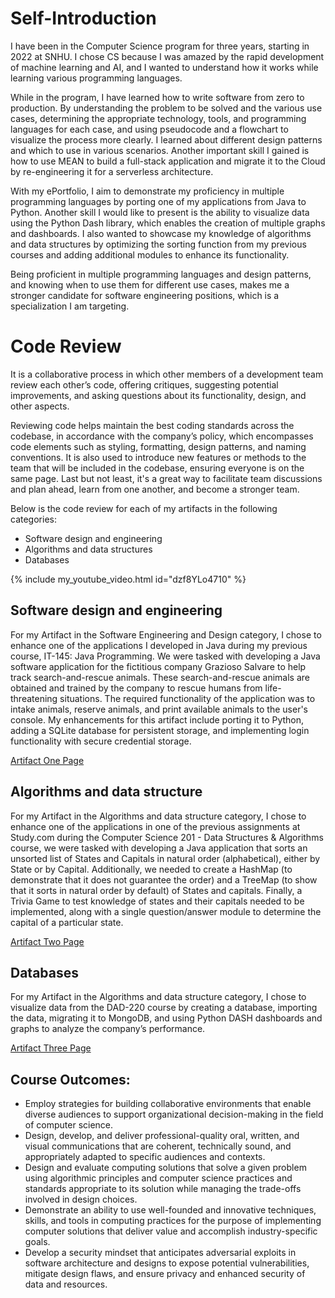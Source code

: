 # Self-Introduction

I have been in the Computer Science program for three years, starting in 2022 at SNHU. I chose CS because I was amazed by the rapid development of machine learning and AI, and I wanted to understand how it works while learning various programming languages.

While in the program, I have learned how to write software from zero to production. By understanding the problem to be solved and the various use cases, determining the appropriate technology, tools, and programming languages for each case, and using pseudocode and a flowchart to visualize the process more clearly.  I learned about different design patterns and which to use in various scenarios.  Another important skill I gained is how to use MEAN to build a full-stack application and migrate it to the Cloud by re-engineering it for a serverless architecture. 

With my ePortfolio, I aim to demonstrate my proficiency in multiple programming languages by porting one of my applications from Java to Python. Another skill I would like to present is the ability to visualize data using the Python Dash library, which enables the creation of multiple graphs and dashboards. I also wanted to showcase my knowledge of algorithms and data structures by optimizing the sorting function from my previous courses and adding additional modules to enhance its functionality.

Being proficient in multiple programming languages and design patterns, and knowing when to use them for different use cases, makes me a stronger candidate for software engineering positions, which is a specialization I am targeting.

# Code Review

It is a collaborative process in which other members of a development team review each other’s code, offering critiques, suggesting potential improvements, and asking questions about its functionality, design, and other aspects.

Reviewing code helps maintain the best coding standards across the codebase, in accordance with the company’s policy, which encompasses code elements such as styling, formatting, design patterns, and naming conventions. It is also used to introduce new features or methods to the team that will be included in the codebase, ensuring everyone is on the same page. Last but not least, it's a great way to facilitate team discussions and plan ahead, learn from one another, and become a stronger team. 

Below is the code review for each of my artifacts in the following categories:
+	Software design and engineering 
+	Algorithms and data structures 
+	Databases

{% include my_youtube_video.html id="dzf8YLo4710" %}

## Software design and engineering
For my Artifact in the Software Engineering and Design category, I chose to enhance one of the applications I developed in Java during my previous course, IT-145: Java Programming. We were tasked with developing a Java software application for the fictitious company Grazioso Salvare to help track search-and-rescue animals. These search-and-rescue animals are obtained and trained by the company to rescue humans from life-threatening situations. The required functionality of the application was to intake animals, reserve animals, and print available animals to the user's console. My enhancements for this artifact include porting it to Python, adding a SQLite database for persistent storage, and implementing login functionality with secure credential storage.

[Artifact One Page](https://scenitnatsnoc.github.io/artifact_one/)

## Algorithms and data structure
For my Artifact in the Algorithms and data structure category, I chose to enhance one of the applications in one of the previous assignments at Study.com during the Computer Science 201 - Data Structures & Algorithms course, we were tasked with developing a Java application that sorts an unsorted list of States and Capitals in natural order (alphabetical), either by State or by Capital. Additionally, we needed to create a HashMap (to demonstrate that it does not guarantee the order) and a TreeMap (to show that it sorts in natural order by default) of States and capitals. Finally, a Trivia Game to test knowledge of states and their capitals needed to be implemented, along with a single question/answer module to determine the capital of a particular state.

[Artifact Two Page](https://scenitnatsnoc.github.io/artifact_two/)

## Databases
For my Artifact in the Algorithms and data structure category, I chose to visualize data from the DAD-220 course by creating a database, importing the data, migrating it to MongoDB, and using Python DASH dashboards and graphs to analyze the company’s performance.

[Artifact Three Page](https://scenitnatsnoc.github.io/artifact_three/)

## Course Outcomes: 

+	Employ strategies for building collaborative environments that enable diverse audiences to support organizational decision-making in the field of computer science.
+ Design, develop, and deliver professional-quality oral, written, and visual communications that are coherent, technically sound, and appropriately adapted to specific audiences and contexts.  
+ Design and evaluate computing solutions that solve a given problem using algorithmic principles and computer science practices and standards appropriate to its solution while managing the trade-offs involved in design choices.  
+ Demonstrate an ability to use well-founded and innovative techniques, skills, and tools in computing practices for the purpose of implementing computer solutions that deliver value and accomplish industry-specific goals.
+ Develop a security mindset that anticipates adversarial exploits in software architecture and designs to expose potential vulnerabilities, mitigate design flaws, and ensure privacy and enhanced security of data and resources.  

